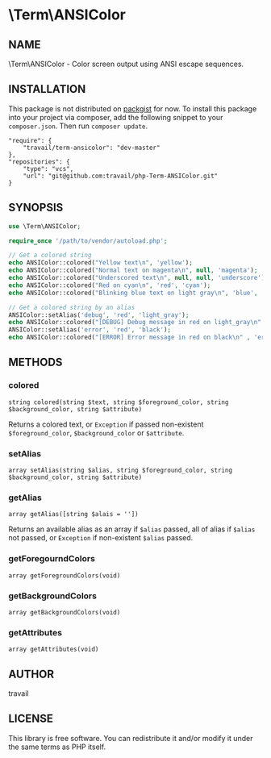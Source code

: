 # \Term\ANSIColor

## NAME

\Term\ANSIColor - Color screen output using ANSI escape sequences.

## INSTALLATION

This package is not distributed on [packgist](https://packagist.org) for now. To install this package into your project via composer, add the following snippet to your `composer.json`. Then run `composer update`.

```
"require": {
    "travail/term-ansicolor": "dev-master"
},
"repositories": {
    "type": "vcs",
    "url": "git@github.com:travail/php-Term-ANSIColor.git"
}
```

## SYNOPSIS	

```php
use \Term\ANSIColor;

require_once '/path/to/vendor/autoload.php';

// Get a colored string
echo ANSIColor::colored("Yellow text\n", 'yellow');
echo ANSIColor::colored("Normal text on magenta\n", null, 'magenta');
echo ANSIColor::colored("Underscored text\n", null, null, 'underscore');
echo ANSIColor::colored("Red on cyan\n", 'red', 'cyan');
echo ANSIColor::colored("Blinking blue text on light gray\n", 'blue', 'light_gray', 'blink');

// Get a colored string by an alias
ANSIColor::setAlias('debug', 'red', 'light_gray');
echo ANSIColor::colored("[DEBUG] Debug message in red on light_gray\n" , 'debug');
ANSIColor::setAlias('error', 'red', 'black');
echo ANSIColor::colored("[ERROR] Error message in red on black\n" , 'error');
```

## METHODS

### colored

`string colored(string $text, string $foreground_color, string $background_color, string $attribute)`

Returns a colored text, or `Exception` if passed non-existent `$foreground_color`, `$background_color` or `$attribute`.

### setAlias

`array setAlias(string $alias, string $foreground_color, string $background_color, string $attribute)`

### getAlias

`array getAlias([string $alais = ''])`

Returns an available alias as an array if `$alias` passed, all of alias if `$alias` not passed, or `Exception` if non-existent `$alias` passed.

### getForegourndColors

`array getForegroundColors(void)`


### getBackgroundColors

`array getBackgroundColors(void)`

### getAttributes

`array getAttributes(void)`

## AUTHOR

travail

## LICENSE

This library is free software. You can redistribute it and/or modify it under the same terms as PHP itself.

